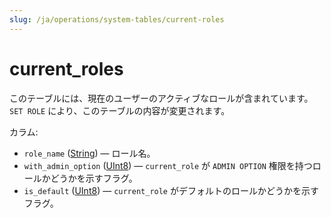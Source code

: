 ```yaml
---
slug: /ja/operations/system-tables/current-roles
---
```

# current_roles

このテーブルには、現在のユーザーのアクティブなロールが含まれています。`SET ROLE` により、このテーブルの内容が変更されます。

カラム:

 - `role_name` ([String](../../sql-reference/data-types/string.md)) — ロール名。
 - `with_admin_option` ([UInt8](../../sql-reference/data-types/int-uint.md#uint-ranges)) — `current_role` が `ADMIN OPTION` 権限を持つロールかどうかを示すフラグ。
 - `is_default` ([UInt8](../../sql-reference/data-types/int-uint.md#uint-ranges)) — `current_role` がデフォルトのロールかどうかを示すフラグ。
